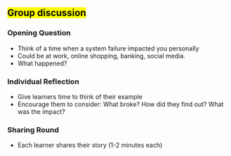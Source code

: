 ## <mark>Group discussion</mark>

### Opening Question

- Think of a time when a system failure impacted you personally
- Could be at work, online shopping, banking, social media.
- What happened?

### Individual Reflection

- Give learners time to think of their example
- Encourage them to consider: What broke? How did they find out? What was the impact?

### Sharing Round

- Each learner shares their story (1-2 minutes each)
